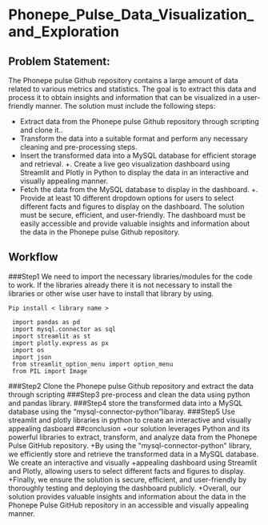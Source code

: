 # Phonepe_Pulse_Data_Visualization_and_Exploration
## Problem Statement:
The Phonepe pulse Github repository contains a large amount of data related to
various metrics and statistics. The goal is to extract this data and process it to obtain
insights and information that can be visualized in a user-friendly manner.
The solution must include the following steps:
+ Extract data from the Phonepe pulse Github repository through scripting and
clone it..
+ Transform the data into a suitable format and perform any necessary cleaning
and pre-processing steps.
+ Insert the transformed data into a MySQL database for efficient storage and
retrieval.
+. Create a live geo visualization dashboard using Streamlit and Plotly in Python
to display the data in an interactive and visually appealing manner.
+ Fetch the data from the MySQL database to display in the dashboard.
+. Provide at least 10 different dropdown options for users to select different
facts and figures to display on the dashboard.
The solution must be secure, efficient, and user-friendly. The dashboard must be
easily accessible and provide valuable insights and information about the data in the
Phonepe pulse Github repository.
## Workflow

###Step1
We need to import the necessary libraries/modules for the code to work.
If the libraries already there it is not necessary to install the libraries or other wise user have to install that library by using.
```
Pip install < library name >
```
```
 import pandas as pd
 import mysql.connector as sql
 import streamlit as st
 import plotly.express as px
 import os
 import json
 from streamlit_option_menu import option_menu
 from PIL import Image
```
###Step2
Clone the Phonepe pulse Github repository and extract the data through scripting
###Step3
pre-process and clean the data using python and pandas library.
###Step4
store the transformed data into a MySQL database using the “mysql-connector-python”libaray. 
###Step5
Use streamlit and plotly libraries in python to create an interactive and visually appealing dasboard
##conclusion
+our solution leverages Python and its powerful libraries to extract, transform, and analyze data from the Phonepe Pulse GitHub repository. 
+By using the "mysql-connector-python" library, we efficiently store and retrieve the transformed data in a MySQL database. We create an interactive and visually +appealing dashboard using Streamlit and Plotly, allowing users to select different facts and figures to display. 
+Finally, we ensure the solution is secure, efficient, and user-friendly by thoroughly testing and deploying the dashboard publicly. 
+Overall, our solution provides valuable insights and information about the data in the Phonepe Pulse GitHub repository in an accessible and visually appealing manner.

